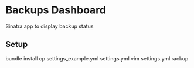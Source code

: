 # Backups Dashboard

Sinatra app to display backup status

## Setup

bundle install
cp settings_example.yml settings.yml
vim settings.yml
rackup
